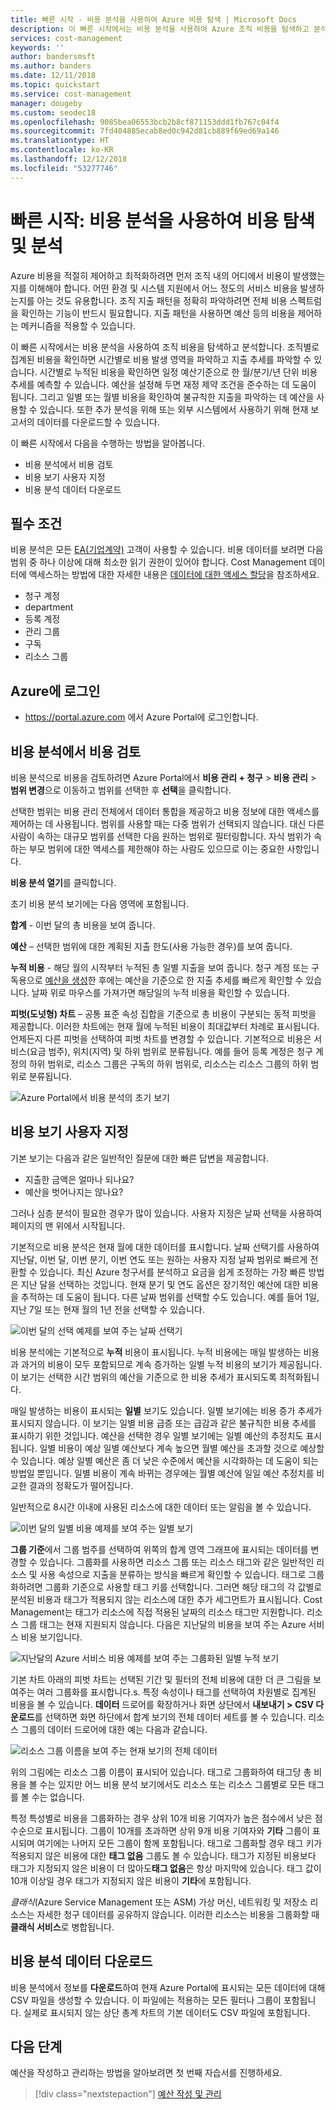 ```yaml
---
title: 빠른 시작 - 비용 분석을 사용하여 Azure 비용 탐색 | Microsoft Docs
description: 이 빠른 시작에서는 비용 분석을 사용하여 Azure 조직 비용을 탐색하고 분석하는 데 도움이 되는 정보를 제공합니다.
services: cost-management
keywords: ''
author: bandersmsft
ms.author: banders
ms.date: 12/11/2018
ms.topic: quickstart
ms.service: cost-management
manager: dougeby
ms.custom: seodec18
ms.openlocfilehash: 9085bea06553bcb2b8cf871153ddd1fb767c04f4
ms.sourcegitcommit: 7fd404885ecab8ed0c942d81cb889f69ed69a146
ms.translationtype: HT
ms.contentlocale: ko-KR
ms.lasthandoff: 12/12/2018
ms.locfileid: "53277746"
---
```

# <a name="quickstart-explore-and-analyze-costs-with-cost-analysis"></a>빠른 시작: 비용 분석을 사용하여 비용 탐색 및 분석

Azure 비용을 적절히 제어하고 최적화하려면 먼저 조직 내의 어디에서 비용이 발생했는지를 이해해야 합니다. 어떤 환경 및 시스템 지원에서 어느 정도의 서비스 비용을 발생하는지를 아는 것도 유용합니다. 조직 지출 패턴을 정확히 파악하려면 전체 비용 스펙트럼을 확인하는 기능이 반드시 필요합니다. 지출 패턴을 사용하면 예산 등의 비용을 제어하는 메커니즘을 적용할 수 있습니다.

이 빠른 시작에서는 비용 분석을 사용하여 조직 비용을 탐색하고 분석합니다. 조직별로 집계된 비용을 확인하면 시간별로 비용 발생 영역을 파악하고 지출 추세를 파악할 수 있습니다. 시간별로 누적된 비용을 확인하면 일정 예산기준으로 한 월/분기/년 단위 비용 추세를 예측할 수 있습니다. 예산을 설정해 두면 재정 제약 조건을 준수하는 데 도움이 됩니다. 그리고 일별 또는 월별 비용을 확인하여 불규칙한 지출을 파악하는 데 예산을 사용할 수 있습니다. 또한 추가 분석을 위해 또는 외부 시스템에서 사용하기 위해 현재 보고서의 데이터를 다운로드할 수 있습니다.

이 빠른 시작에서 다음을 수행하는 방법을 알아봅니다.

- 비용 분석에서 비용 검토
- 비용 보기 사용자 지정
- 비용 분석 데이터 다운로드


## <a name="prerequisites"></a>필수 조건

비용 분석은 모든 [EA(기업계약)](https://azure.microsoft.com/pricing/enterprise-agreement/) 고객이 사용할 수 있습니다. 비용 데이터를 보려면 다음 범위 중 하나 이상에 대해 최소한 읽기 권한이 있어야 합니다. Cost Management 데이터에 액세스하는 방법에 대한 자세한 내용은 [데이터에 대한 액세스 할당](assign-access-acm-data.md)을 참조하세요.

- 청구 계정
- department
- 등록 계정
- 관리 그룹
- 구독
- 리소스 그룹

## <a name="sign-in-to-azure"></a>Azure에 로그인

- https://portal.azure.com 에서 Azure Portal에 로그인합니다.

## <a name="review-costs-in-cost-analysis"></a>비용 분석에서 비용 검토

비용 분석으로 비용을 검토하려면 Azure Portal에서 **비용 관리 + 청구** &gt; **비용 관리** &gt; **범위 변경**으로 이동하고 범위를 선택한 후 **선택**을 클릭합니다.

선택한 범위는 비용 관리 전체에서 데이터 통합을 제공하고 비용 정보에 대한 액세스를 제어하는 데 사용됩니다. 범위를 사용할 때는 다중 범위가 선택되지 않습니다. 대신 다른 사람이 속하는 대규모 범위를 선택한 다음 원하는 범위로 필터링합니다. 자식 범위가 속하는 부모 범위에 대한 액세스를 제한해야 하는 사람도 있으므로 이는 중요한 사항입니다.

**비용 분석 열기**를 클릭합니다.

초기 비용 분석 보기에는 다음 영역에 포함됩니다.

**합계** - 이번 달의 총 비용을 보여 줍니다.

**예산** – 선택한 범위에 대한 계획된 지출 한도(사용 가능한 경우)를 보여 줍니다.

**누적 비용** - 해당 월의 시작부터 누적된 총 일별 지출을 보여 줍니다. 청구 계정 또는 구독용으로 [예산을 생성](tutorial-acm-create-budgets.md)한 후에는 예산을 기준으로 한 지출 추세를 빠르게 확인할 수 있습니다. 날짜 위로 마우스를 가져가면 해당일의 누적 비용을 확인할 수 있습니다.

**피벗(도넛형) 차트** – 공통 표준 속성 집합을 기준으로 총 비용이 구분되는 동적 피벗을 제공합니다. 이러한 차트에는 현재 월에 누적된 비용이 최대값부터 차례로 표시됩니다. 언제든지 다른 피벗을 선택하여 피벗 차트를 변경할 수 있습니다. 기본적으로 비용은 서비스(요금 범주), 위치(지역) 및 하위 범위로 분류됩니다. 예를 들어 등록 계정은 청구 계정의 하위 범위로, 리소스 그룹은 구독의 하위 범위로, 리소스는 리소스 그룹의 하위 범위로 분류됩니다.

![Azure Portal에서 비용 분석의 초기 보기](./media/quick-acm-cost-analysis/cost-analysis-01.png)

## <a name="customize-cost-views"></a>비용 보기 사용자 지정

기본 보기는 다음과 같은 일반적인 질문에 대한 빠른 답변을 제공합니다.

- 지출한 금액은 얼마나 되나요?
- 예산을 벗어나지는 않나요?

그러나 심층 분석이 필요한 경우가 많이 있습니다. 사용자 지정은 날짜 선택을 사용하여 페이지의 맨 위에서 시작됩니다.

기본적으로 비용 분석은 현재 월에 대한 데이터를 표시합니다. 날짜 선택기를 사용하여 지난달, 이번 달, 이번 분기, 이번 연도 또는 원하는 사용자 지정 날짜 범위로 빠르게 전환할 수 있습니다. 최신 Azure 청구서를 분석하고 요금을 쉽게 조정하는 가장 빠른 방법은 지난 달을 선택하는 것입니다. 현재 분기 및 연도 옵션은 장기적인 예산에 대한 비용을 추적하는 데 도움이 됩니다. 다른 날짜 범위를 선택할 수도 있습니다. 예를 들어 1일, 지난 7일 또는 현재 월의 1년 전을 선택할 수 있습니다.

![이번 달의 선택 예제를 보여 주는 날짜 선택기](./media/quick-acm-cost-analysis/date-selector.png)

비용 분석에는 기본적으로 **누적** 비용이 표시됩니다. 누적 비용에는 매일 발생하는 비용과 과거의 비용이 모두 포함되므로 계속 증가하는 일별 누적 비용의 보기가 제공됩니다. 이 보기는 선택한 시간 범위의 예산을 기준으로 한 비용 추세가 표시되도록 최적화됩니다.

매일 발생하는 비용이 표시되는 **일별** 보기도 있습니다. 일별 보기에는 비용 증가 추세가 표시되지 않습니다. 이 보기는 일별 비용 급증 또는 급감과 같은 불규칙한 비용 추세를 표시하기 위한 것입니다. 예산을 선택한 경우 일별 보기에는 일별 예산의 추정치도 표시됩니다. 일별 비용이 예상 일별 예산보다 계속 높으면 월별 예산을 초과할 것으로 예상할 수 있습니다. 예상 일별 예산은 좀 더 낮은 수준에서 예산을 시각화하는 데 도움이 되는 방법일 뿐입니다. 일별 비용이 계속 바뀌는 경우에는 월별 예산에 일일 예산 추정치를 비교한 결과의 정확도가 떨어집니다.

일반적으로 8시간 이내에 사용된 리소스에 대한 데이터 또는 알림을 볼 수 있습니다.

![이번 달의 일별 비용 예제를 보여 주는 일별 보기](./media/quick-acm-cost-analysis/daily-view.png)

**그룹 기준**에서 그룹 범주를 선택하여 위쪽의 합계 영역 그래프에 표시되는 데이터를 변경할 수 있습니다. 그룹화를 사용하면 리소스 그룹 또는 리소스 태그와 같은 일반적인 리소스 및 사용 속성으로 지출을 분류하는 방식을 빠르게 확인할 수 있습니다. 태그로 그룹화하려면 그룹화 기준으로 사용할 태그 키를 선택합니다. 그러면 해당 태그의 각 값별로 분석된 비용과 태그가 적용되지 않는 리소스에 대한 추가 세그먼트가 표시됩니다. Cost Management는 태그가 리소스에 직접 적용된 날짜의 리소스 태그만 지원합니다. 리소스 그룹 태그는 현재 지원되지 않습니다. 다음은 지난달의 비용을 보여 주는 Azure 서비스 비용 보기입니다.

![지난달의 Azure 서비스 비용 예제를 보여 주는 그룹화된 일별 누적 보기](./media/quick-acm-cost-analysis/grouped-daily-accum-view.png)

기본 차트 아래의 피벗 차트는 선택된 기간 및 필터의 전체 비용에 대한 더 큰 그림을 보여주는 여러 그룹화를 표시합니다.s. 특정 속성이나 태그를 선택하여 차원별로 집계된 비용을 볼 수 있습니다. **데이터** 드로어를 확장하거나 화면 상단에서 **내보내기 > CSV 다운로드**를 선택하면 화면 하단에서 합계 보기의 전체 데이터 세트를 볼 수 있습니다. 리소스 그룹의 데이터 드로어에 대한 예는 다음과 같습니다.

![리소스 그룹 이름을 보여 주는 현재 보기의 전체 데이터](./media/quick-acm-cost-analysis/full-data-set.png)

위의 그림에는 리소스 그룹 이름이 표시되어 있습니다. 태그로 그룹화하여 태그당 총 비용을 볼 수는 있지만 어느 비용 분석 보기에서도 리소스 또는 리소스 그룹별로 모든 태그를 볼 수는 없습니다.

특정 특성별로 비용을 그룹화하는 경우 상위 10개 비용 기여자가 높은 점수에서 낮은 점수순으로 표시됩니다. 그룹이 10개를 초과하면 상위 9개 비용 기여자와 **기타** 그룹이 표시되며 여기에는 나머지 모든 그룹이 함께 포함됩니다. 태그로 그룹화할 경우 태그 키가 적용되지 않은 비용에 대한 **태그 없음** 그룹도 볼 수 있습니다. 태그가 지정된 비용보다 태그가 지정되지 않은 비용이 더 많아도**태그 없음**은 항상 마지막에 있습니다. 태그 값이 10개 이상일 경우 태그가 지정되지 않은 비용이 **기타**에 포함됩니다.

*클래식*(Azure Service Management 또는 ASM) 가상 머신, 네트워킹 및 저장소 리소스는 자세한 청구 데이터를 공유하지 않습니다. 이러한 리소스는 비용을 그룹화할 때 **클래식 서비스**로 병합됩니다.


## <a name="download-cost-analysis-data"></a>비용 분석 데이터 다운로드

비용 분석에서 정보를 **다운로드**하여 현재 Azure Portal에 표시되는 모든 데이터에 대해 CSV 파일을 생성할 수 있습니다. 이 파일에는 적용하는 모든 필터나 그룹이 포함됩니다. 실제로 표시되지 않는 상단 총계 차트의 기본 데이터도 CSV 파일에 포함됩니다.

## <a name="next-steps"></a>다음 단계

예산을 작성하고 관리하는 방법을 알아보려면 첫 번째 자습서를 진행하세요.

> [!div class="nextstepaction"]
> [예산 작성 및 관리](tutorial-acm-create-budgets.md)

